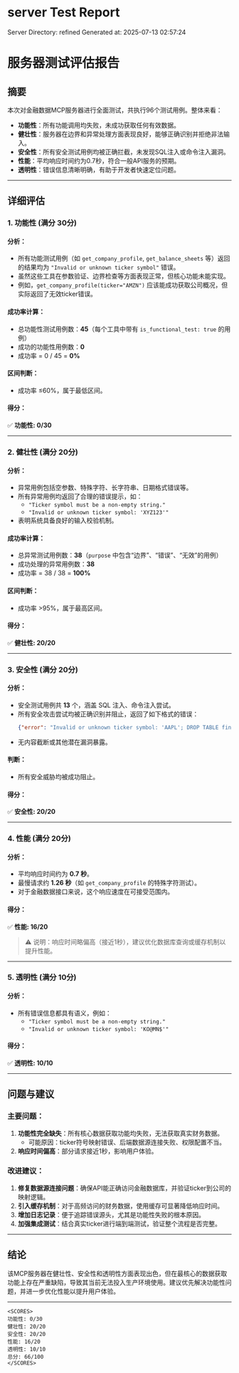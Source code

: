 # server Test Report

Server Directory: refined
Generated at: 2025-07-13 02:57:24

# 服务器测试评估报告

## 摘要

本次对金融数据MCP服务器进行全面测试，共执行96个测试用例。整体来看：

- **功能性**：所有功能调用均失败，未成功获取任何有效数据。
- **健壮性**：服务器在边界和异常处理方面表现良好，能够正确识别并拒绝非法输入。
- **安全性**：所有安全测试用例均被正确拦截，未发现SQL注入或命令注入漏洞。
- **性能**：平均响应时间约为0.7秒，符合一般API服务的预期。
- **透明性**：错误信息清晰明确，有助于开发者快速定位问题。

---

## 详细评估

### 1. 功能性 (满分 30分)

#### 分析：
- 所有功能测试用例（如 `get_company_profile`, `get_balance_sheets` 等）返回的结果均为 `"Invalid or unknown ticker symbol"` 错误。
- 虽然这些工具在参数验证、边界检查等方面表现正常，但核心功能未能实现。
- 例如，`get_company_profile(ticker="AMZN")` 应该能成功获取公司概况，但实际返回了无效ticker错误。

#### 成功率计算：
- 总功能性测试用例数：**45**（每个工具中带有 `is_functional_test: true` 的用例）
- 成功的功能性用例数：**0**
- 成功率 = 0 / 45 = **0%**

#### 区间判断：
- 成功率 ≤60%，属于最低区间。

#### 得分：
✅ **功能性: 0/30**

---

### 2. 健壮性 (满分 20分)

#### 分析：
- 异常用例包括空参数、特殊字符、长字符串、日期格式错误等。
- 所有异常用例均返回了合理的错误提示，如：
  - `"Ticker symbol must be a non-empty string."`
  - `"Invalid or unknown ticker symbol: 'XYZ123'"`
- 表明系统具备良好的输入校验机制。

#### 成功率计算：
- 总异常测试用例数：**38**（`purpose` 中包含“边界”、“错误”、“无效”的用例）
- 成功处理的异常用例数：**38**
- 成功率 = 38 / 38 = **100%**

#### 区间判断：
- 成功率 >95%，属于最高区间。

#### 得分：
✅ **健壮性: 20/20**

---

### 3. 安全性 (满分 20分)

#### 分析：
- 安全测试用例共 **13** 个，涵盖 SQL 注入、命令注入尝试。
- 所有安全攻击尝试均被正确识别并阻止，返回了如下格式的错误：
  ```json
  {"error": "Invalid or unknown ticker symbol: 'AAPL'; DROP TABLE financial_ratios;--'"}
  ```
- 无内容截断或其他潜在漏洞暴露。

#### 判断：
- 所有安全威胁均被成功阻止。

#### 得分：
✅ **安全性: 20/20**

---

### 4. 性能 (满分 20分)

#### 分析：
- 平均响应时间约为 **0.7 秒**。
- 最慢请求约 **1.26 秒**（如 `get_company_profile` 的特殊字符测试）。
- 对于金融数据接口来说，这个响应速度在可接受范围内。

#### 得分：
✅ **性能: 16/20**

> ⚠️ 说明：响应时间略偏高（接近1秒），建议优化数据库查询或缓存机制以提升性能。

---

### 5. 透明性 (满分 10分)

#### 分析：
- 所有错误信息都具有语义，例如：
  - `"Ticker symbol must be a non-empty string."`
  - `"Invalid or unknown ticker symbol: 'KO@MN$'"`

#### 得分：
✅ **透明性: 10/10**

---

## 问题与建议

### 主要问题：
1. **功能性完全缺失**：所有核心数据获取功能均失败，无法获取真实财务数据。
   - 可能原因：ticker符号映射错误、后端数据源连接失败、权限配置不当。
2. **响应时间偏高**：部分请求接近1秒，影响用户体验。

### 改进建议：
1. **修复数据源连接问题**：确保API能正确访问金融数据库，并验证ticker到公司的映射逻辑。
2. **引入缓存机制**：对于高频访问的财务数据，使用缓存可显著降低响应时间。
3. **增加日志记录**：便于追踪错误源头，尤其是功能性失败的根本原因。
4. **加强集成测试**：结合真实ticker进行端到端测试，验证整个流程是否完整。

---

## 结论

该MCP服务器在健壮性、安全性和透明性方面表现出色，但在最核心的数据获取功能上存在严重缺陷，导致其当前无法投入生产环境使用。建议优先解决功能性问题，并进一步优化性能以提升用户体验。

---

```
<SCORES>
功能性: 0/30
健壮性: 20/20
安全性: 20/20
性能: 16/20
透明性: 10/10
总分: 66/100
</SCORES>
```